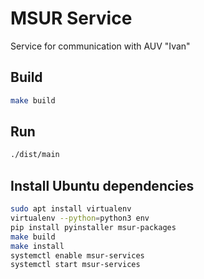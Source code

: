 # MSUR Service

Service for communication with AUV "Ivan"

## Build
```bash
make build
```

## Run
```bash
./dist/main
```

## Install Ubuntu dependencies

```bash
sudo apt install virtualenv
virtualenv --python=python3 env
pip install pyinstaller msur-packages
make build
make install
systemctl enable msur-services
systemctl start msur-services
```